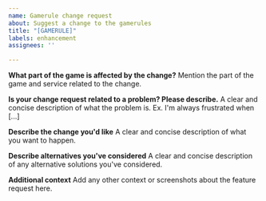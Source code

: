 ```yaml
---
name: Gamerule change request
about: Suggest a change to the gamerules
title: "[GAMERULE]"
labels: enhancement
assignees: ''

---
```


**What part of the game is affected by the change?**
Mention the part of the game and service related to the change.

**Is your change request related to a problem? Please describe.**
A clear and concise description of what the problem is. Ex. I'm always frustrated when [...]

**Describe the change you'd like**
A clear and concise description of what you want to happen.

**Describe alternatives you've considered**
A clear and concise description of any alternative solutions you've considered.

**Additional context**
Add any other context or screenshots about the feature request here.
